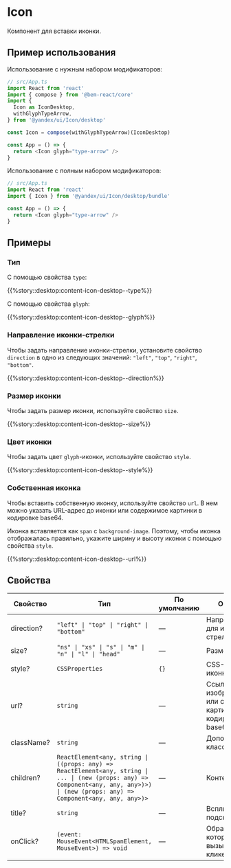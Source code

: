 # Icon



<!-- description:start -->
Компонент для вставки иконки.
<!-- description:end -->

## Пример использования

Использование с нужным набором модификаторов:

```ts
// src/App.ts
import React from 'react'
import { compose } from '@bem-react/core'
import {
  Icon as IconDesktop,
  withGlyphTypeArrow,
} from '@yandex/ui/Icon/desktop'

const Icon = compose(withGlyphTypeArrow)(IconDesktop)

const App = () => {
  return <Icon glyph="type-arrow" />
}
```

Использование с полным набором модификаторов:

```ts
// src/App.ts
import React from 'react'
import { Icon } from '@yandex/ui/Icon/desktop/bundle'

const App = () => {
  return <Icon glyph="type-arrow" />
}
```

## Примеры

### Тип

С помощью свойства `type`:

{{%story::desktop:content-icon-desktop--type%}}

С помощью свойства `glyph`:

{{%story::desktop:content-icon-desktop--glyph%}}

### Направление иконки-стрелки

Чтобы задать направление иконки-стрелки, установите свойство `direction` в одно из следующих значений: `"left"`, `"top"`, `"right"`, `"bottom"`.

{{%story::desktop:content-icon-desktop--direction%}}

### Размер иконки

Чтобы задать размер иконки, используйте свойство `size`.

{{%story::desktop:content-icon-desktop--size%}}

### Цвет иконки

Чтобы задать цвет `glyph`-иконки, используйте свойство `style`.

{{%story::desktop:content-icon-desktop--style%}}

### Собственная иконка

Чтобы вставить собственную иконку, используйте свойство `url`. В нем можно указать URL-адрес до иконки или содержимое картинки в кодировке base64.

Иконка вставляется как `span` с `background-image`. Поэтому, чтобы иконка отображалась правильно, укажите ширину и высоту иконки с помощью свойства `style`.

{{%story::desktop:content-icon-desktop--url%}}

## Свойства

<!-- props:start -->
| Свойство   | Тип                                                                                                                                                                                   | По умолчанию | Описание                                                         |
| ---------- | ------------------------------------------------------------------------------------------------------------------------------------------------------------------------------------- | ------------ | ---------------------------------------------------------------- |
| direction? | `"left" \| "top" \| "right" \| "bottom"`                                                                                                                                              | —            | Направление для иконки-стрелки                                   |
| size?      | `"ns" \| "xs" \| "s" \| "m" \| "n" \| "l" \| "head"`                                                                                                                                  | —            | Размер иконки                                                    |
| style?     | `CSSProperties`                                                                                                                                                                       | `{}`         | CSS-стили иконки                                                 |
| url?       | `string`                                                                                                                                                                              | —            | Ссылка на изображение или содержимое картинки в кодировке base64 |
| className? | `string`                                                                                                                                                                              | —            | Дополнительный класс                                             |
| children?  | `ReactElement<any, string \| ((props: any) => ReactElement<any, string \| ... \| (new (props: any) => Component<any, any, any>)>) \| (new (props: any) => Component<any, any, any>)>` | —            | Контент иконки                                                   |
| title?     | `string`                                                                                                                                                                              | —            | Всплывающая подсказка                                            |
| onClick?   | `(event: MouseEvent<HTMLSpanElement, MouseEvent>) => void`                                                                                                                            | —            | Обработчик, который вызывается при клике на иконку               |
<!-- props:end -->
